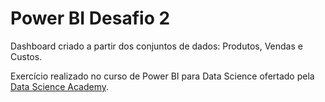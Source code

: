 # Power BI Desafio 2

Dashboard criado a partir dos conjuntos de dados: Produtos, Vendas e Custos.

Exercício realizado no curso de Power BI para Data Science ofertado pela [Data Science Academy](https://www.datascienceacademy.com.br/course/microsoft-power-bi-para-data-science).
